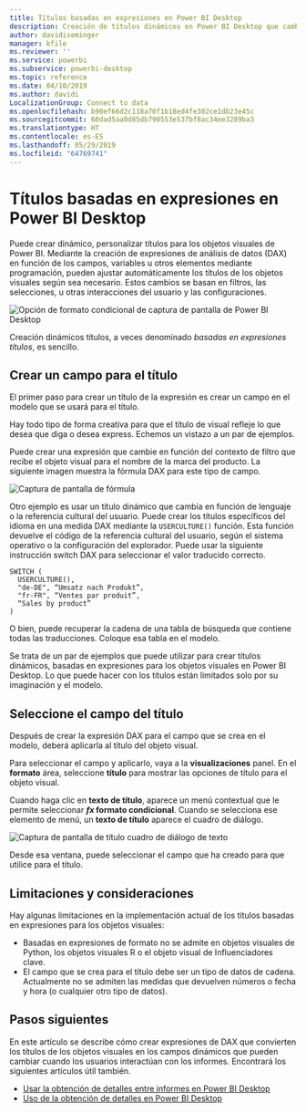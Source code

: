```yaml
---
title: Títulos basadas en expresiones en Power BI Desktop
description: Creación de títulos dinámicos en Power BI Desktop que cambian en función de expresiones mediante programación, utilizando el formato condicional mediante programación
author: davidiseminger
manager: kfile
ms.reviewer: ''
ms.service: powerbi
ms.subservice: powerbi-desktop
ms.topic: reference
ms.date: 04/10/2019
ms.author: davidi
LocalizationGroup: Connect to data
ms.openlocfilehash: b90ef66d2c118a70f1b18ed4fe302ce1db23e45c
ms.sourcegitcommit: 60dad5aa0d85db790553e537bf8ac34ee3289ba3
ms.translationtype: HT
ms.contentlocale: es-ES
ms.lasthandoff: 05/29/2019
ms.locfileid: "64769741"
---
```

# <a name="expression-based-titles-in-power-bi-desktop"></a>Títulos basadas en expresiones en Power BI Desktop

Puede crear dinámico, personalizar títulos para los objetos visuales de Power BI. Mediante la creación de expresiones de análisis de datos (DAX) en función de los campos, variables u otros elementos mediante programación, pueden ajustar automáticamente los títulos de los objetos visuales según sea necesario. Estos cambios se basan en filtros, las selecciones, u otras interacciones del usuario y las configuraciones.

![Opción de formato condicional de captura de pantalla de Power BI Desktop](media/desktop-conditional-formatting-visual-titles/expression-based-title-01.png)

Creación dinámicos títulos, a veces denominado *basadas en expresiones títulos*, es sencillo. 

## <a name="create-a-field-for-your-title"></a>Crear un campo para el título

El primer paso para crear un título de la expresión es crear un campo en el modelo que se usará para el título. 

Hay todo tipo de forma creativa para que el título de visual refleje lo que desea que diga o desea express. Echemos un vistazo a un par de ejemplos.

Puede crear una expresión que cambie en función del contexto de filtro que recibe el objeto visual para el nombre de la marca del producto. La siguiente imagen muestra la fórmula DAX para este tipo de campo.

![Captura de pantalla de fórmula](media/desktop-conditional-formatting-visual-titles/expression-based-title-02.png)

Otro ejemplo es usar un título dinámico que cambia en función de lenguaje o la referencia cultural del usuario. Puede crear los títulos específicos del idioma en una medida DAX mediante la `USERCULTURE()` función. Esta función devuelve el código de la referencia cultural del usuario, según el sistema operativo o la configuración del explorador. Puede usar la siguiente instrucción switch DAX para seleccionar el valor traducido correcto. 

```
SWITCH (
  USERCULTURE(),
  "de-DE", “Umsatz nach Produkt”,
  "fr-FR", “Ventes par produit”,
  “Sales by product”
)
```

O bien, puede recuperar la cadena de una tabla de búsqueda que contiene todas las traducciones. Coloque esa tabla en el modelo. 

Se trata de un par de ejemplos que puede utilizar para crear títulos dinámicos, basadas en expresiones para los objetos visuales en Power BI Desktop. Lo que puede hacer con los títulos están limitados solo por su imaginación y el modelo.


## <a name="select-your-field-for-your-title"></a>Seleccione el campo del título

Después de crear la expresión DAX para el campo que se crea en el modelo, deberá aplicarla al título del objeto visual.

Para seleccionar el campo y aplicarlo, vaya a la **visualizaciones** panel. En el **formato** área, seleccione **título** para mostrar las opciones de título para el objeto visual. 

Cuando haga clic en **texto de título**, aparece un menú contextual que le permite seleccionar ***fx* formato condicional**. Cuando se selecciona ese elemento de menú, un **texto de título** aparece el cuadro de diálogo. 

![Captura de pantalla de título cuadro de diálogo de texto](media/desktop-conditional-formatting-visual-titles/expression-based-title-02b.png)

Desde esa ventana, puede seleccionar el campo que ha creado para que utilice para el título.

## <a name="limitations-and-considerations"></a>Limitaciones y consideraciones

Hay algunas limitaciones en la implementación actual de los títulos basadas en expresiones para los objetos visuales:

* Basadas en expresiones de formato no se admite en objetos visuales de Python, los objetos visuales R o el objeto visual de Influenciadores clave.
* El campo que se crea para el título debe ser un tipo de datos de cadena. Actualmente no se admiten las medidas que devuelven números o fecha y hora (o cualquier otro tipo de datos).

## <a name="next-steps"></a>Pasos siguientes

En este artículo se describe cómo crear expresiones de DAX que convierten los títulos de los objetos visuales en los campos dinámicos que pueden cambiar cuando los usuarios interactúan con los informes. Encontrará los siguientes artículos útil también.

* [Usar la obtención de detalles entre informes en Power BI Desktop](desktop-cross-report-drill-through.md)
* [Uso de la obtención de detalles en Power BI Desktop](desktop-drillthrough.md)